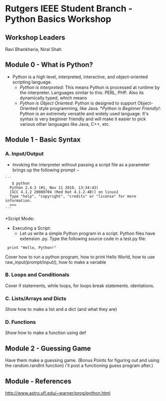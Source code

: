 
# Rutgers IEEE Student Branch - Python Basics Workshop

## Workshop Leaders

Ravi Bhankharia, Niral Shah

## Module 0 - What is Python?
   * Python is a high level, interpreted, interactive, and object-oriented scripting language. 
      * _Python is interpreted_: This means Python is processed at runtime by the interpreter. 
      Languages similar to this: PERL, PHP. Also its dynamically typed, which means
      * _Python is Object Oriented_: Python is designed to support Object-Oriented style programming, like Java.
      *_Python is Beginner Friendly!_: Python is an extremely versatile and widely used language. It's syntax is very beginner
                                      friendly and will make it easier to pick various other languages like Java, C++, etc. 
## Module 1 - Basic Syntax

### A. Input/Output
   *  Invoking the interpreter without passing a script file as a parameter brings up the following prompt −
  
    ``` 
       $ python
      Python 2.4.3 (#1, Nov 11 2010, 13:34:43)
      [GCC 4.1.2 20080704 (Red Hat 4.1.2-48)] on linux2
      Type "help", "copyright", "credits" or "license" for more information.
      >>>
    ```
  *Script Mode:
  * Executing a Script: 
    *   Let us write a simple Python program in a script. Python files have extension .py. Type the following source code in a test.py file: 
  ``` 
   print "Hello, Python!"
   ```
Cover how to run a python program, how to print Hello World, how to use raw_input/prompt/input(), how to make a variable

### B. Loops and Conditionals

Cover if statements, while loops, for loops
break statements. 
identations.
### C. Lists/Arrays and Dicts

Show how to make a list and a dict (and what they are)

### D. Functions

Show how to make a function using def

## Module 2 - Guessing Game

Have them make a guessing game. (Bonus Points for figuring out and using the random.randInt function) i'll post a functioning guess program after.)

## Module - References
http://www.astro.ufl.edu/~warner/prog/python.html
